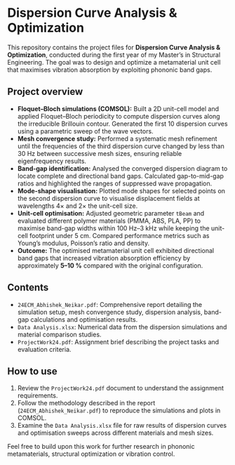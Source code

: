 # Dispersion Curve Analysis & Optimization

This repository contains the project files for **Dispersion Curve Analysis & Optimization**, conducted during the first year of my Master’s in Structural Engineering. The goal was to design and optimize a metamaterial unit cell that maximises vibration absorption by exploiting phononic band gaps.

## Project overview

- **Floquet–Bloch simulations (COMSOL):** Built a 2D unit-cell model and applied Floquet–Bloch periodicity to compute dispersion curves along the irreducible Brillouin contour. Generated the first 10 dispersion curves using a parametric sweep of the wave vectors.
- **Mesh convergence study:** Performed a systematic mesh refinement until the frequencies of the third dispersion curve changed by less than 30 Hz between successive mesh sizes, ensuring reliable eigenfrequency results.
- **Band-gap identification:** Analysed the converged dispersion diagram to locate complete and directional band gaps. Calculated gap-to-mid-gap ratios and highlighted the ranges of suppressed wave propagation.
- **Mode-shape visualisation:** Plotted mode shapes for selected points on the second dispersion curve to visualise displacement fields at wavelengths 4× and 2× the unit-cell size.
- **Unit-cell optimisation:** Adjusted geometric parameter `tBeam` and evaluated different polymer materials (PMMA, ABS, PLA, PP) to maximise band-gap widths within 100 Hz–3 kHz while keeping the unit-cell footprint under 5 cm. Compared performance metrics such as Young’s modulus, Poisson’s ratio and density.
- **Outcome:** The optimised metamaterial unit cell exhibited directional band gaps that increased vibration absorption efficiency by approximately **5–10 %** compared with the original configuration.

## Contents

- `24ECM_Abhishek_Neikar.pdf`: Comprehensive report detailing the simulation setup, mesh convergence study, dispersion analysis, band-gap calculations and optimisation results.
- `Data Analysis.xlsx`: Numerical data from the dispersion simulations and material comparison studies.
- `ProjectWork24.pdf`: Assignment brief describing the project tasks and evaluation criteria.

## How to use

1. Review the `ProjectWork24.pdf` document to understand the assignment requirements.
2. Follow the methodology described in the report (`24ECM_Abhishek_Neikar.pdf`) to reproduce the simulations and plots in COMSOL.
3. Examine the `Data Analysis.xlsx` file for raw results of dispersion curves and optimisation sweeps across different materials and mesh sizes.

Feel free to build upon this work for further research in phononic metamaterials, structural optimization or vibration control.
